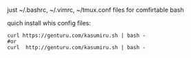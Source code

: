 


just ~/.bashrc, ~/.vimrc, ~/tmux.conf files for comfirtable bash

quich install whis config files:
```
curl https://genturu.com/kasumiru.sh | bash -
#or
curl  http://genturu.com/kasumiru.sh | bash -
```
